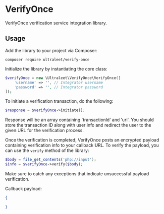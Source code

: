 # VerifyOnce
VerifyOnce verification service integration library.

## Usage

Add the library to your project via Composer:

```
composer require ultraleet/verify-once
```

Initialize the library by instantiating the core class:

```php
$verifyOnce = new \Ultraleet\VerifyOnce\VerifyOnce([
    'username' => '', // Integrator username
    'password' => '', // Integrator password
]);
```

To initiate a verification transaction, do the following:

```php
$response = $verifyOnce->initiate();
```

Response will be an array containing 'transactionId' and 'url'. You should store the transaction ID along with user info and redirect the user to the given URL for the verification process.

Once the verification is completed, VerifyOnce posts an encrypted payload containing verification info to your callback URL. To verify the payload, you can use the `verify` method of the library:

```php
$body = file_get_contents('php://input');
$info = $verifyOnce->verify($body);
```

Make sure to catch any exceptions that indicate unsuccessful payload verification.

Callback payload:

```json
{
  
}
```
